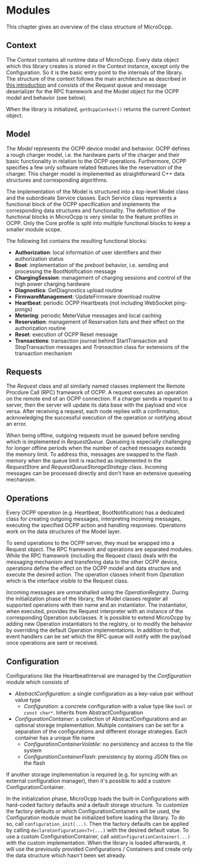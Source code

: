 # Modules

This chapter gives an overview of the class structure of MicroOcpp.

## Context

The *Context* contains all runtime data of MicroOcpp. Every data object which this library creates is stored in the Context instance, except only the Configuration. So it is the basic entry point to the internals of the library. The structure of the context follows the main architecture as described in [this introduction](intro-tech) and consists of the Request queue and message deserializer for the RPC framework and the Model object for the OCPP model and behavior (see below).

When the library is initialized, `getOcppContext()` returns the current Context object.

## Model

The *Model* represents the OCPP device model and behavior. OCPP defines a rough charger model, i.e. the hardware parts of the charger and their basic functionality in relation to the OCPP operations. Furthermore, OCPP specifies a few only software related features like the reservation of the charger. This charger model is implemented as straightforward C++ data structures and corresponding algorithms.

The implementation of the Model is structured into a top-level Model class and the subordinate Service classes. Each Service class represents a functional block of the OCPP specification and implements the corresponding data structures and functionality. The definition of the functional blocks in MicroOcpp is very similar to the feature profiles in OCPP. Only the Core profile is split into multiple functional blocks to keep a smaller module scope.

The following list contains the resulting functional blocks:

- **Authorization**: local information of user identifiers and their authorization status
- **Boot**: implementation of the *preboot* behavior, i.e. sending and processing the BootNotification message
- **ChargingSession**: management of charging sessions and control of the high power charging hardware
- **Diagnostics**: GetDiagnostics upload routine
- **FirmwareManagement**: UpdateFirmware download routine
- **Heartbeat**: periodic OCPP Heartbeats (not including WebSocket ping-pongs)
- **Metering**: periodic MeterValue messages and local caching
- **Reservation**: management of Reservation lists and their effect on the authorization routine
- **Reset**: execution of OCPP Reset message
- **Transactions**: transaction journal behind StartTransaction and StopTransaction messages and *Transaction* class for extensions of the transaction mechanism

## Requests

The *Request* class and all similarly named classes implement the Remote Procdure Call (RPC) framework of OCPP. A request executes an operation on the remote end of an OCPP connection. If a charger sends a request to a server, then the server will update its data base with the payload and vice versa. After receiving a request, each node replies with a confirmation, acknowledging the successful execution of the operation or notifying about an error.

When being offline, outgoing requests must be queued before sending which is implemented in *RequestQueue*. Queueing is especially challenging for longer offline periods when the number of cached messages exceeds the memory limit. To address this, messages are swapped to the flash memory when the queue limit is reached as implemented in the *RequestStore* and *RequestQueueStorageStrategy* class. Incoming messages can be processed directly and don't have an extensive queueing mechanism.

## Operations

Every OCPP operation (e.g. Heartbeat, BootNotification) has a dedicated class for creating outgoing messages, interpreting incoming messages, executing the specified OCPP action and handling responses. Operations work on the data structures of the Model layer.

To send operations to the OCPP server, they must be wrapped into a Request object. The RPC framework and operations are separated modules. While the RPC framework (including the Request class) deals with the messaging mechanism and transfering data to the other OCPP device, operations define the effect on the OCPP model and data structure and execute the desired action. The operation classes inherit from *Operation* which is the interface visible to the Request class.

Incoming messages are unmarshalled using the *OperationRegistry*. During the initialization phase of the library, the Model classes register all supported operations with their name and an instantiator. The instantiator, when executed, provides the Request interpreter with an instance of the corresponding Operation subclasses. It is possible to extend MicroOcpp by adding new Operation instantiators to the registry, or to modify the behavior by overriding the default Operation implementations. In addition to that, event handlers can be set which the RPC queue will notify with the payload once operations are sent or received.

## Configuration

Configurations like the HeartbeatInterval are managed by the *Configuration* module which consists of

- *AbstractConfiguration*: a single configuration as a key-value pair without value type
    - *Configuration*: a concrete configuration with a value type like `bool` or `const char*`. Inherits from AbstractConfiguration
- *ConfigurationContainer*: a collection of AbstractConfigurations and an optional storage implementation. Multiple containers can be set for a separation of the configurations and different storage strategies. Each container has a unique file name
    - *ConfigurationContainerVolatile*: no persistency and access to the file system
    - *ConfigurationContainerFlash*: persistency by storing JSON files on the flash

If another storage implementation is required (e.g. for syncing with an external configuration manager), then it's possible to add a custom ConfigurationContainer.

In the initialization phase, MicroOcpp loads the built-in Configurations with hard-coded factory defaults and a default storage structure. To customize the factory defaults or which ConfigurationContainers will be used, the Configuration module must be initialized before loading the library. To do so, call `configuration_init(...)`. Then the factory defaults can be applied by calling `declareConfiguration<T>(...)` with the desired default value. To use a custom ConfigurationContainer, call `addConfigurationContainer(...)` with the custom implementation. When the library is loaded afterwards, it will use the previously provided Configurations / Containers and create only the data structure which hasn't been set already.
